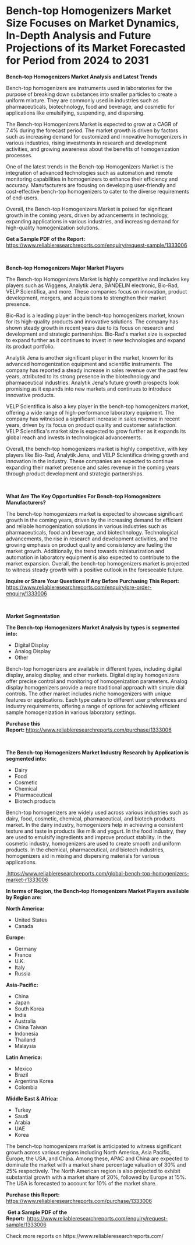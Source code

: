 <p><h1>Bench-top Homogenizers Market Size Focuses on Market Dynamics, In-Depth Analysis and Future Projections of its Market Forecasted for Period from 2024 to 2031</h1></p><p><strong>Bench-top Homogenizers Market Analysis and Latest Trends</strong></p>
<p><p>Bench-top homogenizers are instruments used in laboratories for the purpose of breaking down substances into smaller particles to create a uniform mixture. They are commonly used in industries such as pharmaceuticals, biotechnology, food and beverage, and cosmetic for applications like emulsifying, suspending, and dispersing.</p><p>The Bench-top Homogenizers Market is expected to grow at a CAGR of 7.4% during the forecast period. The market growth is driven by factors such as increasing demand for customized and innovative homogenizers in various industries, rising investments in research and development activities, and growing awareness about the benefits of homogenization processes.</p><p>One of the latest trends in the Bench-top Homogenizers Market is the integration of advanced technologies such as automation and remote monitoring capabilities in homogenizers to enhance their efficiency and accuracy. Manufacturers are focusing on developing user-friendly and cost-effective bench-top homogenizers to cater to the diverse requirements of end-users.</p><p>Overall, the Bench-top Homogenizers Market is poised for significant growth in the coming years, driven by advancements in technology, expanding applications in various industries, and increasing demand for high-quality homogenization solutions.</p></p>
<p><strong>Get a Sample PDF of the Report:&nbsp;</strong> <a href="https://www.reliableresearchreports.com/enquiry/request-sample/1333006">https://www.reliableresearchreports.com/enquiry/request-sample/1333006</a></p>
<p>&nbsp;</p>
<p><strong>Bench-top Homogenizers Major Market Players</strong></p>
<p><p>The Bench-top Homogenizers Market is highly competitive and includes key players such as Wiggens, Analytik Jena, BANDELIN electronic, Bio-Rad, VELP Scientifica, and more. These companies focus on innovation, product development, mergers, and acquisitions to strengthen their market presence.</p><p>Bio-Rad is a leading player in the bench-top homogenizers market, known for its high-quality products and innovative solutions. The company has shown steady growth in recent years due to its focus on research and development and strategic partnerships. Bio-Rad's market size is expected to expand further as it continues to invest in new technologies and expand its product portfolio.</p><p>Analytik Jena is another significant player in the market, known for its advanced homogenization equipment and scientific instruments. The company has reported a steady increase in sales revenue over the past few years, attributed to its strong presence in the biotechnology and pharmaceutical industries. Analytik Jena's future growth prospects look promising as it expands into new markets and continues to introduce innovative products.</p><p>VELP Scientifica is also a key player in the bench-top homogenizers market, offering a wide range of high-performance laboratory equipment. The company has witnessed a significant increase in sales revenue in recent years, driven by its focus on product quality and customer satisfaction. VELP Scientifica's market size is expected to grow further as it expands its global reach and invests in technological advancements.</p><p>Overall, the bench-top homogenizers market is highly competitive, with key players like Bio-Rad, Analytik Jena, and VELP Scientifica driving growth and innovation in the industry. These companies are expected to continue expanding their market presence and sales revenue in the coming years through product development and strategic partnerships.</p></p>
<p>&nbsp;</p>
<p><strong>What Are The Key Opportunities For Bench-top Homogenizers Manufacturers?</strong></p>
<p><p>The bench-top homogenizers market is expected to showcase significant growth in the coming years, driven by the increasing demand for efficient and reliable homogenization solutions in various industries such as pharmaceuticals, food and beverage, and biotechnology. Technological advancements, the rise in research and development activities, and the growing emphasis on product quality and consistency are fueling the market growth. Additionally, the trend towards miniaturization and automation in laboratory equipment is also expected to contribute to the market expansion. Overall, the bench-top homogenizers market is projected to witness steady growth with a positive outlook in the foreseeable future.</p></p>
<p><strong>Inquire or Share Your Questions If Any Before Purchasing This Report:</strong> <a href="https://www.reliableresearchreports.com/enquiry/pre-order-enquiry/1333006">https://www.reliableresearchreports.com/enquiry/pre-order-enquiry/1333006</a></p>
<p>&nbsp;</p>
<p><strong>Market Segmentation</strong></p>
<p><strong>The Bench-top Homogenizers Market Analysis by types is segmented into:</strong></p>
<p><ul><li>Digital Display</li><li>Analog Display</li><li>Other</li></ul></p>
<p><p>Bench-top homogenizers are available in different types, including digital display, analog display, and other markets. Digital display homogenizers offer precise control and monitoring of homogenization parameters. Analog display homogenizers provide a more traditional approach with simple dial controls. The other market includes niche homogenizers with unique features or applications. Each type caters to different user preferences and industry requirements, offering a range of options for achieving efficient sample homogenization in various laboratory settings.</p></p>
<p><strong>Purchase this Report:&nbsp;</strong><a href="https://www.reliableresearchreports.com/purchase/1333006">https://www.reliableresearchreports.com/purchase/1333006</a></p>
<p>&nbsp;</p>
<p><strong>The Bench-top Homogenizers Market Industry Research by Application is segmented into:</strong></p>
<p><ul><li>Dairy</li><li>Food</li><li>Cosmetic</li><li>Chemical</li><li>Pharmaceutical</li><li>Biotech products</li></ul></p>
<p><p>Bench-top homogenizers are widely used across various industries such as dairy, food, cosmetic, chemical, pharmaceutical, and biotech products market. In the dairy industry, homogenizers help in achieving a consistent texture and taste in products like milk and yogurt. In the food industry, they are used to emulsify ingredients and improve product stability. In the cosmetic industry, homogenizers are used to create smooth and uniform products. In the chemical, pharmaceutical, and biotech industries, homogenizers aid in mixing and dispersing materials for various applications.</p></p>
<p><a href="https://www.reliableresearchreports.com/global-bench-top-homogenizers-market-r1333006">&nbsp;https://www.reliableresearchreports.com/global-bench-top-homogenizers-market-r1333006</a></p>
<p><strong>In terms of Region, the Bench-top Homogenizers Market Players available by Region are:</strong></p>
<p>
    <p> <strong> North America: </strong>
        <ul>
            <li>United States</li>
            <li>Canada</li>
        </ul>
        </p> 
    <p> <strong> Europe: </strong>
        <ul>
            <li>Germany</li>
            <li>France</li>
            <li>U.K.</li>
            <li>Italy</li>
            <li>Russia</li>
        </ul>
        </p> 
    <p> <strong> Asia-Pacific: </strong>
        <ul>
            <li>China</li>
            <li>Japan</li>
            <li>South Korea</li>
            <li>India</li>
            <li>Australia</li>
            <li>China Taiwan</li>
            <li>Indonesia</li>
            <li>Thailand</li>
            <li>Malaysia</li>
        </ul>
        </p> 
    <p> <strong> Latin America: </strong>
        <ul>
            <li>Mexico</li>
            <li>Brazil</li>
            <li>Argentina Korea</li>
            <li>Colombia</li>
        </ul>
        </p> 
    <p> <strong> Middle East & Africa: </strong>
        <ul>
            <li>Turkey</li>
            <li>Saudi</li>
            <li>Arabia</li>
            <li>UAE</li>
            <li>Korea</li>
        </ul>
    </p>
    </p>
<p><p>The bench-top homogenizers market is anticipated to witness significant growth across various regions including North America, Asia Pacific, Europe, the USA, and China. Among these, APAC and China are expected to dominate the market with a market share percentage valuation of 30% and 25% respectively. The North American region is also projected to exhibit substantial growth with a market share of 20%, followed by Europe at 15%. The USA is forecasted to account for 10% of the market share.</p></p>
<p><strong>Purchase this Report: </strong><a href="https://www.reliableresearchreports.com/purchase/1333006">https://www.reliableresearchreports.com/purchase/1333006</a></p>
<p>&nbsp;<strong>Get a Sample PDF of the Report:&nbsp;&nbsp;</strong><a href="https://www.reliableresearchreports.com/enquiry/request-sample/1333006">https://www.reliableresearchreports.com/enquiry/request-sample/1333006</a></p>
<p><strong></strong></p>
<p>Check more reports on https://www.reliableresearchreports.com/</p>